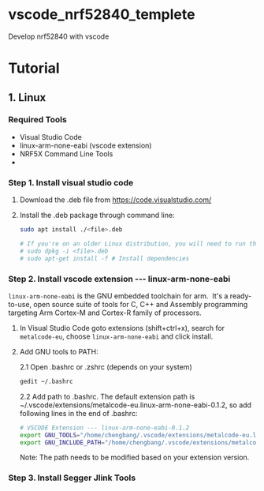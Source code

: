 # vscode_nrf52840_templete

Develop nrf52840 with vscode

# Tutorial

## 1. Linux

### Required Tools

- Visual Studio Code
- linux-arm-none-eabi (vscode extension)
- NRF5X Command Line Tools
- 

### Step 1. Install visual studio code 

1.  Download the .deb file from https://code.visualstudio.com/

2. Install the .deb package through command line:

   ```bash
   sudo apt install ./<file>.deb
   
   # If you're on an older Linux distribution, you will need to run this instead:
   # sudo dpkg -i <file>.deb
   # sudo apt-get install -f # Install dependencies
   ```

### Step 2. Install vscode extension --- linux-arm-none-eabi 

`linux-arm-none-eabi` is the GNU embedded toolchain for arm.  It's a ready-to-use, open source suite of tools for C, C++ and Assembly programming targeting Arm Cortex-M and Cortex-R family of processors.

1. In Visual Studio Code goto extensions (shift+ctrl+x), search for `metalcode-eu`, choose `linux-arm-none-eabi` and click install.

2. Add GNU tools to  PATH: 

    2.1  Open .bashrc or .zshrc (depends on your system)

    ```bash
    gedit ~/.bashrc
    ```

    2.2  Add path to .bashrc. The default extension path is ~/.vscode/extensions/metalcode-eu.linux-arm-none-eabi-0.1.2, so add following lines in the end of .bashrc:

    ```bash
    # VSCODE Extension --- linux-arm-none-eabi-0.1.2
    export GNU_TOOLS="/home/chengbang/.vscode/extensions/metalcode-eu.linux-arm-none-eabi-0.1.2/bin"
    export GNU_INCLUDE_PATH="/home/chengbang/.vscode/extensions/metalcode-eu.linux-arm-none-eabi-0.1.2/lib/gcc/arm-none-eabi/7.3.1/include"
    ```

    Note: The path needs to be modified based on your extension version.

### Step 3. Install Segger Jlink Tools


   

   